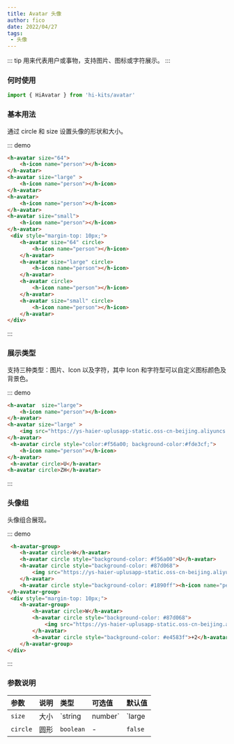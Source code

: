 ```yaml
---
title: Avatar 头像
author: fico
date: 2022/04/27
tags:
 - 头像
---
```


::: tip
用来代表用户或事物，支持图片、图标或字符展示。
:::

### 何时使用
```ts
import { HiAvatar } from 'hi-kits/avatar'
```
### 基本用法

通过 circle 和 size 设置头像的形状和大小。


::: demo
```html
<h-avatar size="64">
    <h-icon name="person"></h-icon>
</h-avatar>
<h-avatar size="large" >
    <h-icon name="person"></h-icon>
</h-avatar>
<h-avatar>
    <h-icon name="person"></h-icon>
</h-avatar>
<h-avatar size="small">
    <h-icon name="person"></h-icon>
</h-avatar>
 <div style="margin-top: 10px;">
    <h-avatar size="64" circle>
        <h-icon name="person"></h-icon>
    </h-avatar>
    <h-avatar size="large" circle>
        <h-icon name="person"></h-icon>
    </h-avatar>
    <h-avatar circle>
        <h-icon name="person"></h-icon>
    </h-avatar>
    <h-avatar size="small" circle>
        <h-icon name="person"></h-icon>
    </h-avatar>
</div>
```
:::

### 展示类型

支持三种类型：图片、Icon 以及字符，其中 Icon 和字符型可以自定义图标颜色及背景色。

::: demo
```html
<h-avatar  size="large">
    <h-icon name="person"></h-icon>
</h-avatar>
<h-avatar size="large" >
    <img src="https://ys-haier-uplusapp-static.oss-cn-beijing.aliyuncs.com/image/logo(1).svg" />
</h-avatar>
 <h-avatar circle style="color:#f56a00; background-color:#fde3cf;">
    <h-icon name="person"></h-icon>
</h-avatar>
 <h-avatar circle>U</h-avatar>
<h-avatar circle>ZH</h-avatar>

```
:::

### 头像组

头像组合展现。

::: demo
```html
 <h-avatar-group>
    <h-avatar circle>W</h-avatar>
    <h-avatar circle style="background-color: #f56a00">U</h-avatar>
    <h-avatar circle style="background-color: #87d068">
        <img src="https://ys-haier-uplusapp-static.oss-cn-beijing.aliyuncs.com/image/logo(1).svg" />
    </h-avatar>
    <h-avatar circle style="background-color: #1890ff"><h-icon name="person"></h-icon></h-avatar>
</h-avatar-group>
 <div style="margin-top: 10px;">
    <h-avatar-group>
        <h-avatar circle>W</h-avatar>
        <h-avatar circle style="background-color: #87d068">
            <img src="https://ys-haier-uplusapp-static.oss-cn-beijing.aliyuncs.com/image/logo(1).svg" />
        </h-avatar>
        <h-avatar circle style="background-color: #e4583f">+2</h-avatar>
    </h-avatar-group>
</div>
```
:::


### 参数说明

|参数|说明|类型|可选值|默认值
|:--|:--|:--|:-----|:---
| `size` | 大小 | `string | number` | `large | small | number` | -
| `circle` | 圆形 | `boolean` | - | `false`  